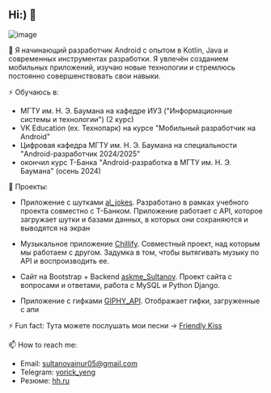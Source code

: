 ## Hi:) 👋

<!--
**yorickyeng/yorickyeng** is a ✨ _special_ ✨ repository because its `README.md` (this file) appears on your GitHub profile.

Here are some ideas to get you started:

- 🔭 I’m currently working on ...
- 🌱 I’m currently learning ...
- 👯 I’m looking to collaborate on ...
- 🤔 I’m looking for help with ...
- 💬 Ask me about ...
- 📫 How to reach me: ...
- 😄 Pronouns: ...
- ⚡ Fun fact: ...
-->

![image](https://github.com/user-attachments/assets/3054f4f0-70a2-4107-9261-a2ddc4a7006d)

💬 Я начинающий разработчик Android с опытом в Kotlin, Java и современных инструментах разработки. Я увлечён созданием мобильных приложений, изучаю новые технологии и стремлюсь постоянно совершенствовать свои навыки.

⚡ Обучаюсь в:
- МГТУ им. Н. Э. Баумана на кафедре ИУ3 ("Информационные системы и технологии") (2 курс)
- VK Education (ex. Технопарк) на курсе "Мобильный разработчик на Android"
- Цифровая кафедра МГТУ им. Н. Э. Баумана на специальности "Android-разработчик 2024/2025"
- окончил курс Т-Банка "Android-разработка в МГТУ им. Н. Э. Баумана" (осень 2024)

👯 Проекты:

- Приложение с шутками [al_jokes](https://github.com/yorickyeng/al_jokes). Разработано в рамках учебного проекта совместно с T-Банком. Приложение работает с API, которое загружает шутки и базами данных, в которых они сохраняются и выводятся на экран

- Музыкальное приложение [Chillify](https://github.com/yorickyeng/Chillify). Совместный проект, над которым мы работаем с другом. Задумка в том, чтобы вытягивать музыку по API и воспроизводить ее.

- Сайт на Bootstrap + Backend [askme_Sultanov](https://github.com/yorickyeng/askme_Sultanov). Проект сайта с вопросами и ответами, работа с MySQL и Python Django.

- Приложение с гифками [GIPHY_API](https://github.com/yorickyeng/GIPHY_API). Отображает гифки, загруженные с апи

⚡ Fun fact:
Тута можете послушать мои песни -> [Friendly Kiss](https://band.link/friendlykiss)

📫 How to reach me:
- Email: sultanovainur05@gmail.com
- Telegram: [yorick_yeng](https://t.me/yorick_yeng)
- Резюме: [hh.ru](https://hh.ru/resume/e73232a5ff0e2266520039ed1f773031775875)
